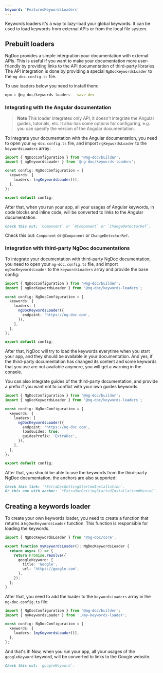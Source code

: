 ```yaml
---
keyword: 'FeaturesKeywordsLoaders'
---
```


Keywords loaders it's a way to lazy-load your global keywords.
It can be used to load keywords from external APIs or from the local file system.

## Prebuilt loaders

NgDoc provides a simple intergration your documentation with external APIs.
This is useful if you want to make your documentation more user-friendly by
providing links to the API documentation of third-party libraries. The
API integration is done by providing a special `NgDocKeywordsLoader` to the
`ng-doc.config.ts` file.

To use loaders below you need to install them:

```bash
npm i @ng-doc/keywords-loaders --save-dev
```

### Integrating with the Angular documentation

> **Note**
> This loader integrates only API, it doesn't integrate the Angular guides, tutorials, etc.
> It also has some options for configuring, e.g. you can specify the version of the Angular
> documentation.

To integrate your documentation with the Angular documentation, you need to open
your `ng-doc.config.ts` file, and import `ngKeywordsLoader` to the `keywordsLoaders` array:

```typescript name="ng-doc.config.ts"
import { NgDocConfiguration } from '@ng-doc/builder';
import { ngKeywordsLoader } from '@ng-doc/keywords-loaders';

const config: NgDocConfiguration = {
  keywords: {
    loaders: [ngKeywordsLoader()],
  },
};

export default config;
```

After that, when you run your app, all your usages of Angular keywords, in code blocks and inline
code, will be converted to links to the Angular documentation.

```markdown name="index.md"
Check this out: `Component` or `@Component` or `ChangeDetectorRef`.
```

Check this out: `Component` or `@Component` or `ChangeDetectorRef`.

### Integration with third-party NgDoc documentations

To integrate your documentation with third-party NgDoc documentation, you need to open
your `ng-doc.config.ts` file, and import `ngDocKeywordsLoader` to the `keywordsLoaders` array
and provide the base config:

```typescript name="ng-doc.config.ts"
import { NgDocConfiguration } from '@ng-doc/builder';
import { ngDocKeywordsLoader } from '@ng-doc/keywords-loaders';

const config: NgDocConfiguration = {
  keywords: {
    loaders: [
      ngDocKeywordsLoader({
        endpoint: 'https://ng-doc.com',
      }),
    ],
  },
};

export default config;
```

After that, NgDoc will try to load the keywords everytime when you start your app,
and they should be available in your documentation. And yes, if the third-party documentation
has changed its content and some keywords that you use are not available anymore, you will get a
warning in the console.

You can also integrate guides of the third-party documentation, and provide a prefix if
you want not to conflict with your own guides keywords:

```typescript name="ng-doc.config.ts"
import { NgDocConfiguration } from '@ng-doc/builder';
import { ngDocKeywordsLoader } from '@ng-doc/keywords-loaders';

const config: NgDocConfiguration = {
  keywords: {
    loaders: [
      ngDocKeywordsLoader({
        endpoint: 'https://ng-doc.com',
        loadGuides: true,
        guidesPrefix: 'ExtraDoc',
      }),
    ],
  },
};

export default config;
```

After that, you should be able to use the keywords from the third-party NgDoc documentation,
the anchors are also supported:

```markdown name="index.md"
Check this link: `*ExtraDocGettingStartedInstallation`.
Or this one with anchor: `*ExtraDocGettingStartedInstallation#Manual`.
```

## Creating a keywords loader

To create your own keywords loader, you need to create a function that returns a
`NgDocKeywordsLoader` function. This function is responsible for loading the
keywords.

```typescript
import { NgDocKeywordsLoader } from '@ng-doc/core';

export function myKeywordsLoader(): NgDocKeywordsLoader {
  return async () => {
    return Promise.resolve({
      googleKeyword: {
        title: 'Google',
        url: 'https://google.com',
      },
    });
  };
}
```

After that, you need to add the loader to the `keywordsLoaders` array in the
`ng-doc.config.ts` file:

```typescript name="ng-doc.config.ts"
import { NgDocConfiguration } from '@ng-doc/builder';
import { myKeywordsLoader } from './my-keywords-loader';

const config: NgDocConfiguration = {
  keywords: {
    loaders: [myKeywordsLoader()],
  },
};
```

And that's it! Now, when you run your app, all your usages of the `googleKeyword`
keyword, will be converted to links to the Google website.

```markdown name="index.md"
Check this out: `googleKeyword`.
```
